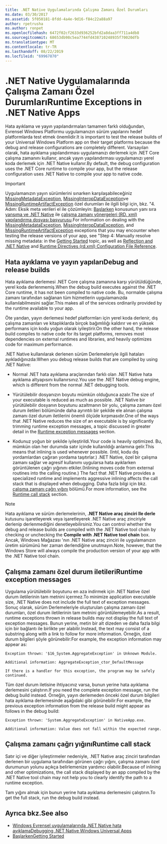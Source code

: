 ```yaml
---
title: .NET Native Uygulamalarında Çalışma Zamanı Özel Durumları
ms.date: 03/30/2017
ms.assetid: 5f050181-8fdd-4a4e-9d16-f84c22a88a97
author: rpetrusha
ms.author: ronpet
ms.openlocfilehash: 6472f02cf2633d936252bfd2a8daa3ff711a4db8
ms.sourcegitcommit: 68653db98c5ea7744fd438710248935f70020dfb
ms.translationtype: MT
ms.contentlocale: tr-TR
ms.lasthandoff: 08/22/2019
ms.locfileid: "69967870"
---
```

# <a name="runtime-exceptions-in-net-native-apps"></a><span data-ttu-id="da258-102">.NET Native Uygulamalarında Çalışma Zamanı Özel Durumları</span><span class="sxs-lookup"><span data-stu-id="da258-102">Runtime Exceptions in .NET Native Apps</span></span>
<span data-ttu-id="da258-103">Hata ayıklama ve yayın yapılandırmaları tamamen farklı olduğundan, Evrensel Windows Platformu uygulamanızın sürüm yapılarını hedef platformlarda test etmek önemlidir.</span><span class="sxs-lookup"><span data-stu-id="da258-103">It is important to test the release builds of your Universal Windows Platform app on their target platforms because the debug and release configurations are completely different.</span></span> <span data-ttu-id="da258-104">Varsayılan olarak, hata ayıklama yapılandırması uygulamanızı derlemek için .NET Core çalışma zamanını kullanır, ancak yayın yapılandırması uygulamanızı yerel koda derlemek için .NET Native kullanır.</span><span class="sxs-lookup"><span data-stu-id="da258-104">By default, the debug configuration uses the .NET Core runtime to compile your app, but the release configuration uses .NET Native to compile your app to native code.</span></span>  
  
> [!IMPORTANT]
> <span data-ttu-id="da258-105">Uygulamanızın yayın sürümlerini sınarken karşılaşabileceğiniz [MissingMetadataException](../../../docs/framework/net-native/missingmetadataexception-class-net-native.md), [MissingInteropDataException](../../../docs/framework/net-native/missinginteropdataexception-class-net-native.md)ve [MissingRuntimeArtifactException](../../../docs/framework/net-native/missingruntimeartifactexception-class-net-native.md) özel durumları ile ilgili bilgi için, bkz. "4. Adım: Eksik meta verileri el ile çözümleyin: [Başlarken](../../../docs/framework/net-native/getting-started-with-net-native.md) konusunun yanı sıra [yansıma ve .NET Native](../../../docs/framework/net-native/reflection-and-net-native.md) ile [çalışma zamanı yönergeleri (RD. xml) yapılandırma dosyası başvurusu](../../../docs/framework/net-native/runtime-directives-rd-xml-configuration-file-reference.md).</span><span class="sxs-lookup"><span data-stu-id="da258-105">For information on dealing with the [MissingMetadataException](../../../docs/framework/net-native/missingmetadataexception-class-net-native.md), [MissingInteropDataException](../../../docs/framework/net-native/missinginteropdataexception-class-net-native.md), and [MissingRuntimeArtifactException](../../../docs/framework/net-native/missingruntimeartifactexception-class-net-native.md) exceptions that you may encounter when testing the release versions of your app, see  "Step 4: Manually resolve missing metadata: in the [Getting Started](../../../docs/framework/net-native/getting-started-with-net-native.md) topic, as well as [Reflection and .NET Native](../../../docs/framework/net-native/reflection-and-net-native.md) and [Runtime Directives (rd.xml) Configuration File Reference](../../../docs/framework/net-native/runtime-directives-rd-xml-configuration-file-reference.md).</span></span>  
  
## <a name="debug-and-release-builds"></a><span data-ttu-id="da258-106">Hata ayıklama ve yayın yapıları</span><span class="sxs-lookup"><span data-stu-id="da258-106">Debug and release builds</span></span>  
 <span data-ttu-id="da258-107">Hata ayıklama derlemesi .NET Core çalışma zamanına karşı yürütüldüğünde, yerel koda derlenmemiş.</span><span class="sxs-lookup"><span data-stu-id="da258-107">When the debug build executes against the .NET Core runtime, it has not been compiled to native code.</span></span> <span data-ttu-id="da258-108">Bu, normalde çalışma zamanı tarafından sağlanan tüm hizmetlerin uygulamanızda kullanılabilmesini sağlar.</span><span class="sxs-lookup"><span data-stu-id="da258-108">This makes all of the services ordinarily provided by the runtime available to your app.</span></span>  
  
 <span data-ttu-id="da258-109">Öte yandan, yayın derlemesi hedef platformları için yerel koda derlenir, dış çalışma zamanları ve kitaplıklarda birçok bağımlılığı kaldırır ve en yüksek performans için kodu yoğun olarak iyileştirir.</span><span class="sxs-lookup"><span data-stu-id="da258-109">On the other hand, the release build compiles to native code for its target platforms, removes most dependencies on external runtimes and libraries, and heavily optimizes code for maximum performance.</span></span>  
  
 <span data-ttu-id="da258-110">.NET Native kullanılarak derlenen sürüm Derlemeleriyle ilgili hataları ayıkladığınızda:</span><span class="sxs-lookup"><span data-stu-id="da258-110">When you debug release builds that are compiled by using .NET Native:</span></span>  
  
- <span data-ttu-id="da258-111">Normal .NET hata ayıklama araçlarından farklı olan .NET Native hata ayıklama altyapısını kullanırsınız.</span><span class="sxs-lookup"><span data-stu-id="da258-111">You use the .NET Native debug engine, which is different from the normal .NET debugging tools.</span></span>  
  
- <span data-ttu-id="da258-112">Yürütülebilir dosyanızın boyutu mümkün olduğunca azalır.</span><span class="sxs-lookup"><span data-stu-id="da258-112">The size of your executable is reduced as much as possible.</span></span> <span data-ttu-id="da258-113">.NET Native bir yürütülebilir dosyanın boyutunu azaltmanın bir yolu, çalışma zamanı özel durum iletileri bölümünde daha ayrıntılı bir şekilde ele alınan çalışma zamanı özel durum iletilerini önemli [](#Messages) ölçüde kırpmasıdır.</span><span class="sxs-lookup"><span data-stu-id="da258-113">One of the ways that .NET Native reduces the size of an executable is by significantly trimming runtime exception messages, a topic discussed in greater detail in the [Runtime exception messages](#Messages) section.</span></span>  
  
- <span data-ttu-id="da258-114">Kodunuz yoğun bir şekilde iyileştirildi.</span><span class="sxs-lookup"><span data-stu-id="da258-114">Your code is heavily optimized.</span></span> <span data-ttu-id="da258-115">Bu, mümkün olan her durumda satır içinde kullanıldığı anlamına gelir.</span><span class="sxs-lookup"><span data-stu-id="da258-115">This means that inlining is used whenever possible.</span></span> <span data-ttu-id="da258-116">(Intıl, kodu dış yordamlardan çağıran yordama taşıtırlar.)   .NET Native, özel bir çalışma zamanı sağlar ve agresif kullanımı uygularsa hata ayıklarken görüntülenen çağrı yığınını etkiler.</span><span class="sxs-lookup"><span data-stu-id="da258-116">(Inlining moves code from external routines into the calling routine.)   The fact that .NET Native provides a specialized runtime and implements aggressive inlining  affects the call stack that is displayed when debugging.</span></span>  <span data-ttu-id="da258-117">Daha fazla bilgi için bkz. [çalışma zamanı çağrı yığını](#CallStack) bölümü.</span><span class="sxs-lookup"><span data-stu-id="da258-117">For more information, see the [Runtime call stack](#CallStack) section.</span></span>  
  
> [!NOTE]
> <span data-ttu-id="da258-118">Hata ayıklama ve sürüm derlemelerinin, **.NET Native araç zinciri Ile derle** kutusunu işaretleyerek veya işaretleyerek .NET Native araç zinciriyle derlenip derlenmediğini denetleyebilirsiniz.</span><span class="sxs-lookup"><span data-stu-id="da258-118">You can control whether the debug and release builds are compiled with the .NET Native tool chain by checking or unchecking the **Compile with .NET Native tool chain** box.</span></span>   <span data-ttu-id="da258-119">Ancak, Windows Mağazası 'nın .NET Native araç zinciri ile uygulamanızın üretim sürümünü her zaman derlendiğine unutmayın.</span><span class="sxs-lookup"><span data-stu-id="da258-119">Note, however, that the Windows Store will always compile the production version of your app with the .NET Native tool chain.</span></span>  
  
<a name="Messages"></a>   
## <a name="runtime-exception-messages"></a><span data-ttu-id="da258-120">Çalışma zamanı özel durum iletileri</span><span class="sxs-lookup"><span data-stu-id="da258-120">Runtime exception messages</span></span>  
 <span data-ttu-id="da258-121">Uygulama yürütülebilir boyutunu en aza indirmek için .NET Native özel durum iletilerinin tam metnini içermez.</span><span class="sxs-lookup"><span data-stu-id="da258-121">To minimize application executable size, .NET Native does not include the full text of exception messages.</span></span> <span data-ttu-id="da258-122">Sonuç olarak, sürüm Derlemeleriyle oluşturulan çalışma zamanı özel durumları, özel durum iletilerinin tam metnini görüntülemeyebilir.</span><span class="sxs-lookup"><span data-stu-id="da258-122">As a result, runtime exceptions thrown in release builds may not display the full text of exception messages.</span></span> <span data-ttu-id="da258-123">Bunun yerine, metin bir alt dizeden ve daha fazla bilgi için bir bağlantı ile birlikte yer alabilir.</span><span class="sxs-lookup"><span data-stu-id="da258-123">Instead, the text may consist of a substring along with a link to follow for more information.</span></span> <span data-ttu-id="da258-124">Örneğin, özel durum bilgileri şöyle görünebilir:</span><span class="sxs-lookup"><span data-stu-id="da258-124">For example, the exception information may appear as:</span></span>  
  
```  
Exception thrown: '$16_System.AggregateException' in Unknown Module.  
  
Additional information: AggregateException_ctor_DefaultMessage  
  
If there is a handler for this exception, the program may be safely continued.  
```  
  
 <span data-ttu-id="da258-125">Tüm özel durum iletisine ihtiyacınız varsa, bunun yerine hata ayıklama derlemesini çalıştırın.</span><span class="sxs-lookup"><span data-stu-id="da258-125">If you need the complete exception message,  run the debug build instead.</span></span> <span data-ttu-id="da258-126">Örneğin, yayın derlemeden önceki özel durum bilgileri hata ayıklama derlemesinde aşağıdaki gibi görünebilir:</span><span class="sxs-lookup"><span data-stu-id="da258-126">For example, the previous exception information  from the release build might appear as follows in the debug build:</span></span>  
  
```  
Exception thrown: 'System.AggregateException' in NativeApp.exe.  
  
Additional information: Value does not fall within the expected range.  
```  
  
<a name="CallStack"></a>   
## <a name="runtime-call-stack"></a><span data-ttu-id="da258-127">Çalışma zamanı çağrı yığını</span><span class="sxs-lookup"><span data-stu-id="da258-127">Runtime call stack</span></span>  
 <span data-ttu-id="da258-128">Satır içi ve diğer iyileştirmeler nedeniyle, .NET Native araç zinciri tarafından derlenen bir uygulama tarafından görünen çağrı yığını, çalışma zamanı özel durumunun yolunu açıkça belirlemenize yardımcı olabilir.</span><span class="sxs-lookup"><span data-stu-id="da258-128">Because of inlining and other optimizations, the call stack displayed by an app compiled by the .NET Native tool chain may not help you to  clearly identify the path to a runtime exception.</span></span>  
  
 <span data-ttu-id="da258-129">Tam yığını almak için bunun yerine hata ayıklama derlemesini çalıştırın.</span><span class="sxs-lookup"><span data-stu-id="da258-129">To get the full stack, run the debug build instead.</span></span>  
  
## <a name="see-also"></a><span data-ttu-id="da258-130">Ayrıca bkz.</span><span class="sxs-lookup"><span data-stu-id="da258-130">See also</span></span>

- [<span data-ttu-id="da258-131">Windows Evrensel uygulamalarında .NET Native hata ayıklama</span><span class="sxs-lookup"><span data-stu-id="da258-131">Debugging .NET Native Windows Universal Apps</span></span>](https://devblogs.microsoft.com/devops/debugging-net-native-windows-universal-apps/)
- [<span data-ttu-id="da258-132">Başlarken</span><span class="sxs-lookup"><span data-stu-id="da258-132">Getting Started</span></span>](../../../docs/framework/net-native/getting-started-with-net-native.md)
